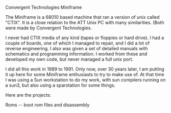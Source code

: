 Convergent Technologies Miniframe

The Miniframe is a 68010 based machine that ran a version of unix
called "CTIX".  It is a close relation to the ATT Unix PC with many
similarities.  (Both were made by Convergent Technologies.

<p>
I never had CTIX media of any kind (tapes or floppies or hard drive).
I had a couple of boards, one of which I managed to repair, and I did
a lot of reverse engineering.  I also was given a set of detailed manuals
with schematics and programming information.  I worked from these and
developed my own code, but never managed a full unix port.

<p>
I did all this work in 1989 to 1991.  Only now, over 30 years later,
I am putting it up here for some Miniframe enthusiasts to try to
make use of.  At that time I was using a Sun workstation to do my
work, with sun compilers running on a sun3, but also using a
sparstation for some things.

<p>
Here are the projects:

Roms -- boot rom files and disassembly


